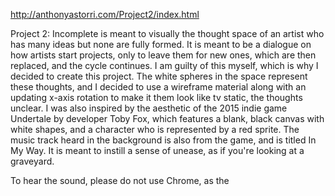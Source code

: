 ﻿http://anthonyastorri.com/Project2/index.html

Project 2: Incomplete is meant to visually the thought space of an artist who has many ideas but none are fully formed. It is meant to be a dialogue on how artists start projects, only to leave them for new ones, which are then replaced, and the cycle continues. I am guilty of this myself, which is why I decided to create this project. The white spheres in the space represent these thoughts, and I decided to use a wireframe material along with an updating x-axis rotation to make it them look like tv static, the thoughts unclear. I was also inspired by the aesthetic of the 2015 indie game Undertale by developer Toby Fox, which features a blank, black canvas with white shapes, and a character who is represented by a red sprite. The music track heard in the background is also from the game, and is titled In My Way. It is meant to instill a sense of unease, as if you're looking at a graveyard.  

To hear the sound, please do not use Chrome, as the <audio> autoplay feature has been disabled. 